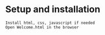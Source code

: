 # Setup and installation

`Install html, css, javascript if needed`
<br/>
`Open Welcome.html in the browser`


